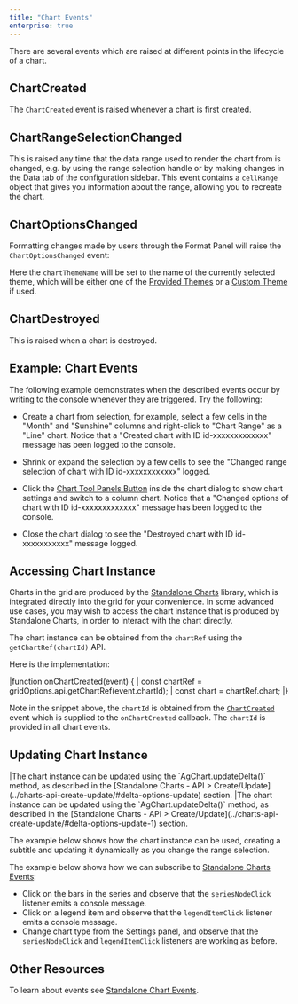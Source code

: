```yaml
---
title: "Chart Events"
enterprise: true
---
```


There are several events which are raised at different points in the lifecycle of a chart.

## ChartCreated

The `ChartCreated` event is raised whenever a chart is first created.

<interface-documentation interfaceName='ChartCreated' ></interface-documentation>

## ChartRangeSelectionChanged

This is raised any time that the data range used to render the chart from is changed, e.g. by using the range selection handle or by making changes in the Data tab of the configuration sidebar. This event contains a `cellRange` object that gives you information about the range, allowing you to recreate the chart.

<interface-documentation interfaceName='ChartRangeSelectionChanged' ></interface-documentation>

## ChartOptionsChanged

Formatting changes made by users through the Format Panel will raise the `ChartOptionsChanged` event:

<interface-documentation interfaceName='ChartOptionsChanged' ></interface-documentation>


Here the `chartThemeName` will be set to the name of the currently selected theme, which will be either
one of the [Provided Themes](/integrated-charts-customisation/#provided-themes) or
a [Custom Theme](/integrated-charts-customisation/#custom-chart-themes) if used.

## ChartDestroyed

This is raised when a chart is destroyed.

<interface-documentation interfaceName='ChartDestroyed' ></interface-documentation>

## Example: Chart Events

The following example demonstrates when the described events occur by writing to the console whenever they are triggered. Try the following:

- Create a chart from selection, for example, select a few cells in the "Month" and "Sunshine" columns and right-click to "Chart Range" as a "Line" chart. Notice that a "Created chart with ID id-xxxxxxxxxxxxx" message has been logged to the console.

- Shrink or expand the selection by a few cells to see the "Changed range selection of chart with ID id-xxxxxxxxxxxx" logged.

- Click the [Chart Tool Panels Button](/integrated-charts-chart-tool-panels) inside the chart dialog to show chart settings and switch to a column chart. Notice that a "Changed options of chart with ID id-xxxxxxxxxxxxx" message has been logged to the console.

- Close the chart dialog to see the "Destroyed chart with ID id-xxxxxxxxxxx" message logged.

<grid-example title='Events' name='events' type='generated' options='{ "enterprise": true, "modules": ["clientside", "menu", "charts"] }'></grid-example>

## Accessing Chart Instance

Charts in the grid are produced by the [Standalone Charts](/charts-overview/) library, which is integrated
directly into the grid for your convenience. In some advanced use cases, you may wish to access the chart
instance that is produced by Standalone Charts, in order to interact with the chart directly.

The chart instance can be obtained from the `chartRef` using the `getChartRef(chartId)` API.

<api-documentation source='grid-api/api.json' section='charts' names='["getChartRef"]'></api-documentation>

Here is the implementation:

<snippet transform={false}>
|function onChartCreated(event) {
|    const chartRef = gridOptions.api.getChartRef(event.chartId);
|    const chart = chartRef.chart;
|}
</snippet>

Note in the snippet above, the `chartId` is obtained from the [`ChartCreated`](#chartcreated) event which is supplied to the `onChartCreated` callback. The `chartId` is provided in all chart events.

## Updating Chart Instance

<framework-specific-section frameworks="javascript">
|The chart instance can be updated using the `AgChart.updateDelta()` method, as described in the [Standalone Charts - API > Create/Update](../charts-api-create-update/#delta-options-update) section.
</framework-specific-section>

<framework-specific-section frameworks="frameworks">
|The chart instance can be updated using the `AgChart.updateDelta()` method, as described in the [Standalone Charts - API > Create/Update](../charts-api-create-update/#delta-options-update-1) section.
</framework-specific-section>

The example below shows how the chart instance can be used, creating a subtitle and updating
it dynamically as you change the range selection.

<grid-example title='Accessing & Updating Chart Instance' name='accessing-chart-instance' type='generated' options='{ "enterprise": true, "modules": ["clientside", "menu", "charts"], "enableChartApi": true }'></grid-example>

The example below shows how we can subscribe to [Standalone Charts Events](/charts-events/):

- Click on the bars in the series and observe that the `seriesNodeClick` listener emits a console message.
- Click on a legend item and observe that the `legendItemClick` listener emits a console message.
- Change chart type from the Settings panel, and observe that the `seriesNodeClick` and `legendItemClick`
  listeners are working as before.

<grid-example title='Subscribing to Standalone Charts Events' name='standalone-events' type='generated' options='{ "enterprise": true, "modules": ["clientside", "menu", "charts"], "enableChartApi": true }'></grid-example>

## Other Resources

To learn about events see [Standalone Chart Events](/charts-events/).
